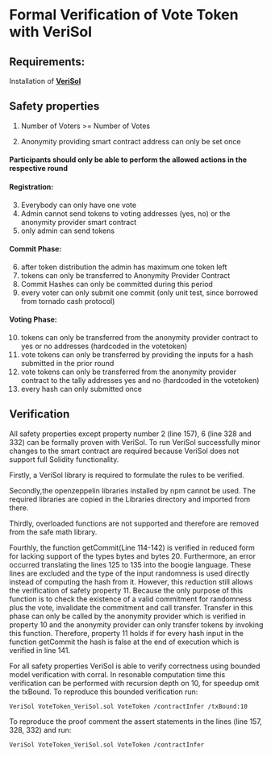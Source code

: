 # Formal Verification of Vote Token with VeriSol

## Requirements:

Installation of **[VeriSol](https://github.com/microsoft/verisol)**

## Safety properties

1. Number of Voters >= Number of Votes

2. Anonymity providing smart contract address can only be set once

#### Participants should only be able to perform the allowed actions in the respective round

#### Registration:

  3. Everybody can only have one vote
  4. Admin cannot send tokens to voting addresses (yes, no) or the anonymity provider smart contract
  5. only admin can send tokens


#### Commit Phase:

  6. after token distribution the admin has maximum one token left  
  7. tokens can only be transferred to Anonymity Provider Contract  
  8. Commit Hashes can only be committed during this period  
  9. every voter can only submit one commit (only unit test, since borrowed from tornado cash protocol)

#### Voting Phase:

  10. tokens can only be transferred from the anonymity provider contract to yes or no addresses (hardcoded in the votetoken)
  11. vote tokens can only be transferred by providing the inputs for a hash submitted in the prior round
  12. vote tokens can only be transferred from the anonymity provider contract to the tally addresses yes and no (hardcoded in the votetoken)
  13. every hash can only submitted once


## Verification

All safety properties except property number 2 (line 157), 6 (line 328 and 332) can be formally proven  with VeriSol.
To run VeriSol successfully minor changes to the smart contract are required because VeriSol does not support full Solidity functionality.

Firstly, a VeriSol library is required to formulate the rules to be verified.

Secondly,the openzeppelin libraries installed by npm cannot be used. The required libraries are copied in the Libraries directory and imported from there.

Thirdly, overloaded functions are not supported and therefore are removed from the safe math library.

Fourthly, the function getCommit(Line 114-142) is verified in reduced form for lacking support of the types bytes and bytes 20. Furthermore, an error occurred translating the lines 125 to 135 into the boogie language. These lines are excluded and the type of the input randomness is used directly instead of computing the hash from it. However, this reduction still allows the verification of safety property 11. Because the only purpose of this function is to check the existence of a valid commitment for randomness plus the vote, invalidate the commitment and call transfer. Transfer in this phase can only be called by the anonymity provider which is verified in property 10 and the anonymity provider can only transfer tokens by invoking this function. Therefore, property 11 holds if for every hash input in the function getCommit the hash is false at the end of execution which is verified in line 141.

For all safety properties VeriSol is able to verify correctness using bounded model verification with corral. In resonable computation time this verification can be performed with recursion depth on 10, for speedup omit the txBound. To reproduce this bounded verification run:

`VeriSol VoteToken_VeriSol.sol VoteToken /contractInfer /txBound:10`

To reproduce the proof comment the assert statements in the lines (line 157, 328, 332) and run:

`VeriSol VoteToken_VeriSol.sol VoteToken /contractInfer`
